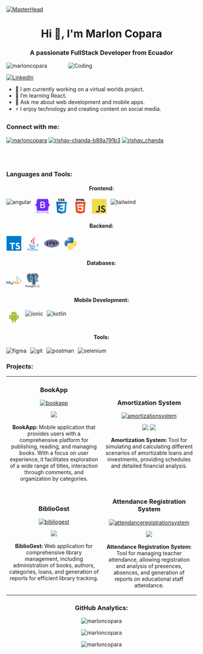 [![MasterHead](https://firebasestorage.googleapis.com/v0/b/appimagenes-c548e.appspot.com/o/Banner_Copara_Marlon.png?alt=media&token=cb0a9aec-e4c3-4d5b-be29-d87d50879c89)]()
<h1 align="center">Hi 👋, I'm Marlon Copara</h1>
<h3 align="center">A passionate FullStack Developer from Ecuador</h3>
<img align="right" alt="Coding" width="340" src="https://media3.giphy.com/media/YOczfjtC0H0IMBKhRf/200w.webp?cid=ecf05e47m00zu7vrjptnh0er7kgpqdc3j52ynggfhu8jt1w3&ep=v1_gifs_related&rid=200w.webp&ct=g">

<p align="left"><img src="https://komarev.com/ghpvc/?username=MarlonCopara&label=Profile%20views&color=0e75b6&style=flat" alt="marloncopara" /></p>

<p align="left"><a href="https://www.linkedin.com/in/marlon-alexis-copara-allauca-b7338330b/"><img alt="LinkedIn" src="https://img.shields.io/badge/LinkedIn-Marlon_Copara-0077B5?style=flat-square&logo=linkedin&logoColor=white"></a></p>

- 🔭 I am currently working on a virtual worlds project.
- 🌱 I’m learning React.
- 💬 Ask me about web development and mobile apps.
- ⚡ I enjoy technology and creating content on social media.

<h3 align="left">Connect with me:</h3>
<p align="left">
  <a href="https://x.com/MarlonCopara" target="blank"><img src="https://img.freepik.com/vector-gratis/twitter-nuevo-logotipo-2023-x-vector-fondo-blanco_1017-45422.jpg?size=338&ext=jpg&ga=GA1.1.1480204119.1718323200&semt=ais_user" alt="marloncopara" height="30" width="30" /></a>
  <a href="https://www.linkedin.com/in/marlon-alexis-copara-allauca-b7338330b/" target="blank"><img src="https://raw.githubusercontent.com/rahuldkjain/github-profile-readme-generator/master/src/images/icons/Social/linked-in-alt.svg" alt="rishav-chanda-b89a791b3" height="30" width="40" /></a>
  <a href="https://www.instagram.com/copa4120/" target="blank"><img src="https://raw.githubusercontent.com/rahuldkjain/github-profile-readme-generator/master/src/images/icons/Social/instagram.svg" alt="rishav_chanda" height="30" width="40" /></a>
</p>
<br>
<br>
<h3 align="left">Languages and Tools:</h3>

<h4 align="center">Frontend:</h4>
<p align="center" style="display: flex; flex-wrap: wrap; gap: 10px;">
  <a href="https://angular.io" target="_blank" rel="noreferrer" style="text-decoration: none;"><img src="https://angular.io/assets/images/logos/angular/angular.svg" alt="angular" width="40" height="40"/></a>
  <a href="https://getbootstrap.com" target="_blank" rel="noreferrer" style="text-decoration: none;"><img src="https://raw.githubusercontent.com/devicons/devicon/master/icons/bootstrap/bootstrap-plain-wordmark.svg" alt="bootstrap" width="40" height="40"/></a>
  <a href="https://www.w3schools.com/css/" target="_blank" rel="noreferrer" style="text-decoration: none;"><img src="https://raw.githubusercontent.com/devicons/devicon/master/icons/css3/css3-original-wordmark.svg" alt="css3" width="40" height="40"/></a>
  <a href="https://www.w3.org/html/" target="_blank" rel="noreferrer" style="text-decoration: none;"><img src="https://raw.githubusercontent.com/devicons/devicon/master/icons/html5/html5-original-wordmark.svg" alt="html5" width="40" height="40"/></a>
  <a href="https://developer.mozilla.org/en-US/docs/Web/JavaScript" target="_blank" rel="noreferrer" style="text-decoration: none;"><img src="https://raw.githubusercontent.com/devicons/devicon/master/icons/javascript/javascript-original.svg" alt="javascript" width="40" height="40"/></a>
  <a href="https://tailwindcss.com/" target="_blank" rel="noreferrer" style="text-decoration: none;"><img src="https://www.vectorlogo.zone/logos/tailwindcss/tailwindcss-icon.svg" alt="tailwind" width="40" height="40"/></a>
</p>

<h4 align="center">Backend:</h4>
<p align="center" style="display: flex; flex-wrap: wrap; gap: 10px;">
  <a href="https://www.typescriptlang.org/" target="_blank" rel="noreferrer" style="text-decoration: none;"><img src="https://raw.githubusercontent.com/devicons/devicon/master/icons/typescript/typescript-original.svg" alt="typescript" width="40" height="40"/></a>
  <a href="https://www.java.com" target="_blank" rel="noreferrer" style="text-decoration: none;"><img src="https://raw.githubusercontent.com/devicons/devicon/master/icons/java/java-original.svg" alt="java" width="40" height="40"/></a>
  <a href="https://www.php.net" target="_blank" rel="noreferrer" style="text-decoration: none;"><img src="https://raw.githubusercontent.com/devicons/devicon/master/icons/php/php-original.svg" alt="php" width="40" height="40"/></a>
  <a href="https://www.python.org" target="_blank" rel="noreferrer" style="text-decoration: none;"><img src="https://raw.githubusercontent.com/devicons/devicon/master/icons/python/python-original.svg" alt="python" width="40" height="40"/></a>
</p>

<h4 align="center">Databases:</h4>
<p align="center" style="display: flex; flex-wrap: wrap; gap: 10px;">
  <a href="https://www.mysql.com/" target="_blank" rel="noreferrer" style="text-decoration: none;"><img src="https://raw.githubusercontent.com/devicons/devicon/master/icons/mysql/mysql-original-wordmark.svg" alt="mysql" width="40" height="40"/></a>
  <a href="https://www.postgresql.org" target="_blank" rel="noreferrer" style="text-decoration: none;"><img src="https://raw.githubusercontent.com/devicons/devicon/master/icons/postgresql/postgresql-original-wordmark.svg" alt="postgresql" width="40" height="40"/></a>
</p>

<h4 align="center">Mobile Development:</h4>
<p align="center" style="display: flex; flex-wrap: wrap; gap: 10px;">
  <a href="https://developer.android.com" target="_blank" rel="noreferrer" style="text-decoration: none;"><img src="https://raw.githubusercontent.com/devicons/devicon/master/icons/android/android-original-wordmark.svg" alt="android" width="40" height="40"/></a>
  <a href="https://ionicframework.com" target="_blank" rel="noreferrer" style="text-decoration: none;"><img src="https://upload.wikimedia.org/wikipedia/commons/d/d1/Ionic_Logo.svg" alt="ionic" width="40" height="40"/></a>
  <a href="https://kotlinlang.org" target="_blank" rel="noreferrer" style="text-decoration: none;"><img src="https://www.vectorlogo.zone/logos/kotlinlang/kotlinlang-icon.svg" alt="kotlin" width="40" height="40"/></a>
</p>

<h4 align="center">Tools:</h4>
<p align="center" style="display: flex; flex-wrap: wrap; gap: 10px;">
  <a href="https://www.figma.com/" target="_blank" rel="noreferrer" style="text-decoration: none;"><img src="https://www.vectorlogo.zone/logos/figma/figma-icon.svg" alt="figma" width="40" height="40"/></a>
  <a href="https://git-scm.com/" target="_blank" rel="noreferrer" style="text-decoration: none;"><img src="https://www.vectorlogo.zone/logos/git-scm/git-scm-icon.svg" alt="git" width="40" height="40"/></a>
  <a href="https://postman.com" target="_blank" rel="noreferrer" style="text-decoration: none;"><img src="https://www.vectorlogo.zone/logos/getpostman/getpostman-icon.svg" alt="postman" width="40" height="40"/></a>
  <a href="https://www.selenium.dev" target="_blank" rel="noreferrer" style="text-decoration: none;"><img src="https://raw.githubusercontent.com/detain/svg-logos/780f25886640cef088af994181646db2f6b1a3f8/svg/selenium-logo.svg" alt="selenium" width="40" height="40"/></a>
</p>

<h3 align="left">Projects:</h3>

<table>
<tr>
  <td width="50%">
    <h3 align="center">BookApp</h3>
    <div align="center">
      <a href="#" target="_blank"><img src="https://firebasestorage.googleapis.com/v0/b/appimagenes-c548e.appspot.com/o/bookapp2.png?alt=media&token=bb52af3b-44ea-41d0-93d3-2a0a61946492" width="400" alt="bookapp"></a>
      <p><a href="https://github.com/MarlonCopara/BookApp" target="_blank"><img src="https://img.shields.io/badge/Github-047495?style=for-the-badge&logo=github&logoColor=black"></a></p>
      <p><strong>BookApp:</strong> Mobile application that provides users with a comprehensive platform for publishing, reading, and managing books. With a focus on user experience, it facilitates exploration of a wide range of titles, interaction through comments, and organization by categories.</p>
    </div>                
  </td>
  
  <td width="50%">
    <h3 align="center">Amortization System</h3>
    <div align="center">
      <a href="#" target="_blank"><img src="https://firebasestorage.googleapis.com/v0/b/appimagenes-c548e.appspot.com/o/Sistema_amortización.png?alt=media&token=07146e0e-0d63-4ff4-9efd-f30cedaf4659" width="400" alt="amortizationsystem"></a>
      <p>
        <a href="https://github.com/MarlonCopara/Sistema-Amortizacion-Frontend" target="_blank"><img src="https://img.shields.io/badge/FRONTEND-047495?style=for-the-badge&logo=github&logoColor=black"></a>
        <a href="https://github.com/MarlonCopara/Sistema-Amortizacion-Backend" target="_blank"><img src="https://img.shields.io/badge/BACKEND-047495?style=for-the-badge&logo=github&logoColor=black"></a>
      </p>
      <p><strong>Amortization System:</strong> Tool for simulating and calculating different scenarios of amortizable loans and investments, providing schedules and detailed financial analysis.</p>
    </div>                
  </td> 
</tr>

<tr>
  <td width="50%">
    <h3 align="center">BiblioGest</h3>
    <div align="center">
      <a href="#" target="_blank"><img src="https://firebasestorage.googleapis.com/v0/b/appimagenes-c548e.appspot.com/o/BiblioGest.png?alt=media&token=9948da91-5627-46b8-b94e-136a68a3d4d2" width="400" alt="bibliogest"></a>
      <p><a href="https://github.com/MarlonCopara/BiblioGest" target="_blank"><img src="https://img.shields.io/badge/Github-047495?style=for-the-badge&logo=github&logoColor=black"></a></p>
      <p><strong>BiblioGest:</strong> Web application for comprehensive library management, including administration of books, authors, categories, loans, and generation of reports for efficient library tracking.</p>
    </div>                
  </td> 

  <td width="50%">
    <h3 align="center">Attendance Registration System</h3>
    <div align="center">
      <a href="#" target="_blank"><img src="https://firebasestorage.googleapis.com/v0/b/appimagenes-c548e.appspot.com/o/Registro_asistencia.png?alt=media&token=e728ff62-809e-47ad-84bc-20ce34269d58" width="400" alt="attendanceregistrationsystem"></a>
      <p><a href="https://github.com/MarlonCopara/Sistema-Registro-Asistencia" target="_blank"><img src="https://img.shields.io/badge/Github-047495?style=for-the-badge&logo=github&logoColor=black"></a></p>
      <p><strong>Attendance Registration System:</strong> Tool for managing teacher attendance, allowing registration and analysis of presences, absences, and generation of reports on educational staff attendance.</p>
    </div>                
  </td>
</tr>
</table>


<h3 align="center">GitHub Analytics:</h3>

<div align="center">
  <p><img src="https://github-readme-stats.vercel.app/api/top-langs/?username=marloncopara&layout=compact&theme=default" alt="marloncopara" /></p>

  <p><img src="https://github-readme-stats.vercel.app/api?username=marloncopara&show_icons=true&theme=default" alt="marloncopara" /></p>

  <p><img src="https://github-readme-streak-stats.herokuapp.com/?user=marloncopara&theme=default" alt="marloncopara" /></p>
</div>



